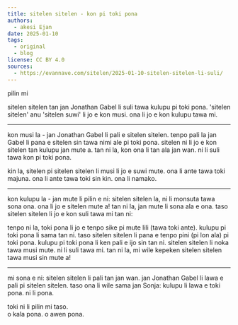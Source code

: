 ```yaml
---
title: sitelen sitelen - kon pi toki pona
authors:
  - akesi Ejan
date: 2025-01-10
tags:
  - original
  - blog
license: CC BY 4.0
sources:
  - https://evannave.com/sitelen/2025-01-10-sitelen-sitelen-li-suli/
---
```


pilin mi

sitelen sitelen tan jan Jonathan Gabel li suli tawa kulupu pi toki pona. 'sitelen sitelen' anu 'sitelen suwi' li jo e kon musi. ona li jo e kon kulupu tawa mi.

---

kon musi la - jan Jonathan Gabel li pali e sitelen sitelen. tenpo pali la jan Gabel li pana e sitelen sin tawa nimi ale pi toki pona. sitelen ni li jo e kon sitelen tan kulupu jan mute a. tan ni la, kon ona li tan ala jan wan. ni li suli tawa kon pi toki pona.

kin la, sitelen pi sitelen sitelen li musi li jo e suwi mute. ona li ante tawa toki majuna. ona li ante tawa toki sin kin. ona li namako.

---

kon kulupu la - jan mute li pilin e ni: sitelen sitelen la, ni li monsuta tawa sona ona. ona li jo e sitelen mute a! tan ni la, jan mute li sona ala e ona. taso sitelen sitelen li jo e kon suli tawa mi tan ni:

tenpo ni la, toki pona li jo e tenpo sike pi mute lili (tawa toki ante). kulupu pi toki pona li sama tan ni. taso sitelen sitelen li pana e tenpo pini (pi lon ala) pi toki pona. kulupu pi toki pona li ken pali e ijo sin tan ni. sitelen sitelen li noka tawa musi mute. ni li suli tawa mi. tan ni la, mi wile kepeken sitelen sitelen tawa musi sin mute a!

---

mi sona e ni: sitelen sitelen li pali tan jan wan. jan Jonathan Gabel li lawa e pali pi sitelen sitelen. taso ona li wile sama jan Sonja: kulupu li lawa e toki pona. ni li pona.

toki ni li pilin mi taso.  \
o kala pona. o awen pona.
